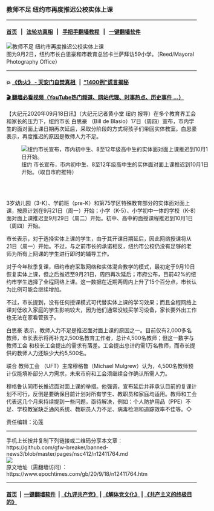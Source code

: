 ### 教师不足 纽约市再度推迟公校实体上课
------------------------

#### [首页](https://github.com/gfw-breaker/banned-news3/blob/master/README.md) &nbsp;&nbsp;|&nbsp;&nbsp; [法轮功真相](https://github.com/begood0513/basic/blob/master/README.md)  &nbsp;&nbsp;|&nbsp;&nbsp; [手把手翻墙教程](https://github.com/gfw-breaker/guides/wiki)  &nbsp;&nbsp;|&nbsp;&nbsp; [一键翻墙软件](https://github.com/gfw-breaker/nogfw/blob/master/README.md)  



<div><img alt="教师不足 纽约市再度推迟公校实体上课" class="attachment-djy_600_400 size-djy_600_400 wp-post-image" src="https://i.epochtimes.com/assets/uploads/2020/09/73d4177a2607bdbda10cba2d79f6ecef-600x400.jpg"/>
<div class="caption">
 图为9月2日，纽约市长白思豪和市教育总监卡兰萨拜访59小学。（Reed/Mayoral Photography Office）
</div></div><hr/>

#### 💥 [《伪火》 - 天安门自焚真相 ](http://158.247.195.190:10000/videos/blog/weihuo.html)&nbsp; |&nbsp; [“1400例”谎言揭秘  ](http://158.247.195.190:10000/videos/blog/jiexi1400.html)

#### [ 🎬  翻墙必看视频（YouTube热门频道、网站代理、时事热点、历史事件 ...）](https://github.com/gfw-breaker/links/blob/master/banned.md)

<div><p>
 【大纪元2020年09月18日讯】（大纪元记者黄小堂
 <ok href="https://www.epochtimes.com/gb/tag/%E7%BA%BD%E7%BA%A6.html">
  纽约
 </ok>
 报导）在多个教育界工会和家长的压力下，纽约市长
 <ok href="https://www.epochtimes.com/gb/tag/%E7%99%BD%E6%80%9D%E8%B1%AA.html">
  白思豪
 </ok>
 （Bill de Blasio）17日（周四）宣布，市内学生的面对面上课日期再次延后，采取分阶段的方式将孩子们带回实体教室。白思豪表示，再度推迟的原因是教师人力不足。
</p>
<figure class="wp-caption aligncenter" id="12411767" style="width: 500px">
 <img alt="纽约市长宣布，市内初中生、8至12年级高中生的实体面对面上课推迟到10月1日开始。" src="https://i.epochtimes.com/assets/uploads/2020/09/841c77328b1cdfa62f4b14c422396f1b-450x253.jpeg"/>
 <br/><figcaption class="wp-caption-text">
  <ok href="https://www.epochtimes.com/gb/tag/%E7%BA%BD%E7%BA%A6.html">
   纽约
  </ok>
  市长宣布，市内初中生、8至12年级高中生的实体面对面上课推迟到10月1日开始。（取自市府推特）
 </figcaption><br/>
</figure><br/>
<p>
 3岁幼儿园（3-K）、学前班（pre-K）和第75学区特殊教育部分的实体面对面上课，按原计划在9月21日（周一）开始；小学（K-5）、小学初中一体的学校（K-8）面对面上课推迟至9月29日（周二）开始。初中、高中的面授课程推迟到10月1日（周四）开始。
</p>
<p>
 市长表示，对于选择实体上课的学生，由于其开课日期延后，因此网络授课将从21日（周一）开始。不过，与之前市长的承诺相反，纽约市公校仍没有足够的老师为所有上网课的学生进行即时的辅导工作。
</p>
<p>
 对于今年秋季复课，纽约市府采取网络和实体混合教学的模式，最初定于9月10日恢复实体上课，但之后推迟至9月21日，周四再次延后；市府公布，目前42%的纽约市学生选择了全程网络上课。这一数据在近期两周内上升了15个百分点，市长认为比例可能会继续增加。
</p>
<p>
 不过，市长提到，没有任何授课模式可代替实体上课的学习效果；而且全程网络上课对低收入家庭的学生影响较大，因为他们通常没钱买学习设备，家长要外出工作也无法在家看管孩子。
</p>
<p>
 <ok href="https://www.epochtimes.com/gb/tag/%E7%99%BD%E6%80%9D%E8%B1%AA.html">
  白思豪
 </ok>
 表示，教师人力不足是推迟面对面上课的原因之一。目前仅有2,000多名教师，市长表示将再补充2,500名教育工作者，总计4,500名教师；但这一数字与
 <ok href="https://www.epochtimes.com/gb/tag/%E6%95%99%E5%B8%88%E5%B7%A5%E4%BC%9A.html">
  教师工会
 </ok>
 和校长工会提出的需求有落差。工会提出总计约需1万名教师，而市长提供的教师人力还缺少大约5,500名。
</p>
<p>
 联合
 <ok href="https://www.epochtimes.com/gb/tag/%E6%95%99%E5%B8%88%E5%B7%A5%E4%BC%9A.html">
  教师工会
 </ok>
 （UFT）主席穆格鲁（Michael Mulgrew）认为，4,500名教师预计仅能填补部分人力需求，未来市府和工会须继续合作确认所需人力。
</p>
<p>
 穆格鲁认同市长推迟面对面上课的举措。他强调，宣布延后并非承认目前的复课计划不可行，反倒是要确保目前计划对所有学生、教职员和家庭均适用。教师和工会代表这几个月来持续提到一些问题，亟待解决，例如：个人防护用品（PPE）不足、学校教室缺乏通风系统、教职员人力不足、病毒检测和追踪效率不佳等。◇
</p>
<p>
 责任编辑：沁莲
</p>
</div>
<hr/>
手机上长按并复制下列链接或二维码分享本文章：<br/>
https://github.com/gfw-breaker/banned-news3/blob/master/pages/nsc412/n12411764.md <br/>
<a href='https://github.com/gfw-breaker/banned-news3/blob/master/pages/nsc412/n12411764.md'><img src='https://github.com/gfw-breaker/banned-news3/blob/master/pages/nsc412/n12411764.md.png'/></a> <br/>
原文地址（需翻墙访问）：https://www.epochtimes.com/gb/20/9/18/n12411764.htm


------------------------
#### [首页](https://github.com/gfw-breaker/banned-news3/blob/master/README.md) &nbsp;|&nbsp; [一键翻墙软件](https://github.com/gfw-breaker/nogfw/blob/master/README.md) &nbsp;| [《九评共产党》](https://github.com/gfw-breaker/9ping.md/blob/master/README.md#九评之一评共产党是什么) | [《解体党文化》](https://github.com/gfw-breaker/jtdwh.md/blob/master/README.md) | [《共产主义的终极目的》](https://github.com/gfw-breaker/gczydzjmd.md/blob/master/README.md)


<img src='http://gfw-breaker.win/banned-news3/pages/nsc412/n12411764.md' width='0px' height='0px'/>